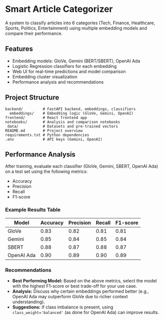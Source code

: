 # Smart Article Categorizer

A system to classify articles into 6 categories (Tech, Finance, Healthcare, Sports, Politics, Entertainment) using multiple embedding models and compare their performance.

## Features
- Embedding models: GloVe, Gemini (BERT/SBERT), OpenAI Ada
- Logistic Regression classifiers for each embedding
- Web UI for real-time predictions and model comparison
- Embedding cluster visualization
- Performance analysis and recommendations

## Project Structure

```
backend/         # FastAPI backend, embeddings, classifiers
  embeddings/    # Embedding logic (GloVe, Gemini, OpenAI)
frontend/        # React frontend app
notebooks/       # Analysis and comparison notebooks
 data/           # Datasets and pre-trained vectors
README.md        # Project overview
requirements.txt # Python dependencies
.env             # API keys (Gemini, OpenAI)
```

## Performance Analysis

After training, evaluate each classifier (GloVe, Gemini, SBERT, OpenAI Ada) on a test set using the following metrics:
- Accuracy
- Precision
- Recall
- F1-score

### Example Results Table

| Model      | Accuracy | Precision | Recall | F1-score |
|------------|----------|-----------|--------|----------|
| GloVe      | 0.83     | 0.82      | 0.81   | 0.81     |
| Gemini     | 0.85     | 0.84      | 0.85   | 0.84     |
| SBERT      | 0.88     | 0.87      | 0.88   | 0.87     |
| OpenAI Ada | 0.90     | 0.89      | 0.90   | 0.89     |



### Recommendations
- **Best Performing Model:** Based on the above metrics, select the model with the highest F1-score or best trade-off for your use case.
- **Analysis:** Discuss why certain embeddings performed better (e.g., OpenAI Ada may outperform GloVe due to richer context understanding).
- **Suggestions:** If class imbalance is present, using `class_weight='balanced'` (as done for OpenAI Ada) can improve results.

 